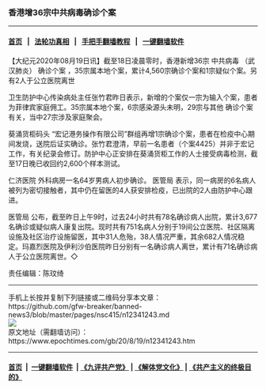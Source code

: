 ### 香港增36宗中共病毒确诊个案
------------------------

#### [首页](https://github.com/gfw-breaker/banned-news3/blob/master/README.md) &nbsp;&nbsp;|&nbsp;&nbsp; [法轮功真相](https://github.com/begood0513/basic/blob/master/README.md)  &nbsp;&nbsp;|&nbsp;&nbsp; [手把手翻墙教程](https://github.com/gfw-breaker/guides/wiki)  &nbsp;&nbsp;|&nbsp;&nbsp; [一键翻墙软件](https://github.com/gfw-breaker/nogfw/blob/master/README.md)  



<div><p>
 【大纪元2020年08月19日讯】截至18日凌晨零时，香港新增36宗
 <ok href="https://www.epochtimes.com/gb/tag/%E4%B8%AD%E5%85%B1%E7%97%85%E6%AF%92.html">
  中共病毒
 </ok>
 （武汉肺炎）
 <ok href="https://www.epochtimes.com/gb/tag/%E7%A1%AE%E8%AF%8A%E4%B8%AA%E6%A1%88.html">
  确诊个案
 </ok>
 ，35宗属本地个案，累计4,560宗确诊个案和1宗疑似个案。另有2人于公立医院离世
</p>
<p>
 卫生防护中心传染病处主任张竹君昨日表示，新增的个案仅一宗为输入个案，患者为菲律宾家庭佣工。35宗属本地个案，6宗感染源头未明，29宗与其他
 <ok href="https://www.epochtimes.com/gb/tag/%E7%A1%AE%E8%AF%8A%E4%B8%AA%E6%A1%88.html">
  确诊个案
 </ok>
 有关，当中27宗涉及家庭聚会。
</p>
<p>
 <ok href="https://www.epochtimes.com/gb/tag/%E8%91%B5%E6%B6%8C%E8%B4%A7%E6%9F%9C%E7%A0%81%E5%A4%B4.html">
  葵涌货柜码头
 </ok>
 “宏记港务操作有限公司”群组再增1宗确诊个案，患者在检疫中心期间发烧，送院后证实确诊。张竹君澄清，早前一名患者（个案4425）并非于宏记工作，有关纪录会修订。防护中心正安排在葵涌货柜工作的人士接受病毒检测，截至17日晚已收回约2,600个样本测试。
</p>
<p>
 <ok href="https://www.epochtimes.com/gb/tag/%E4%BB%81%E6%B5%8E%E5%8C%BB%E9%99%A2.html">
  仁济医院
 </ok>
 外科病房一名64岁男病人初步确诊。
 <ok href="https://www.epochtimes.com/gb/tag/%E5%8C%BB%E7%AE%A1%E5%B1%80.html">
  医管局
 </ok>
 表示，同一病房的6名病人被列为密切接触者，其中仍在留医的4人获安排检疫，已出院的2人由防护中心跟进。
</p>
<p>
 <ok href="https://www.epochtimes.com/gb/tag/%E5%8C%BB%E7%AE%A1%E5%B1%80.html">
  医管局
 </ok>
 公布，截至昨日上午9时，过去24小时共有78名确诊病人出院，累计3,677名确诊或疑似病人康复出院。现时共有751名病人分别于19间公立医院、社区隔离设施及社区治疗设施留医，其中31人危殆，38人情况严重，其余682人情况稳定。玛嘉烈医院及伊利沙伯医院昨日分别有一名确诊病人离世，累计有71名确诊病人于公立医院离世。◇
</p>
<p>
 责任编辑：陈玟绮
</p>
</div>
<hr/>
手机上长按并复制下列链接或二维码分享本文章：<br/>
https://github.com/gfw-breaker/banned-news3/blob/master/pages/nsc415/n12341243.md <br/>
<a href='https://github.com/gfw-breaker/banned-news3/blob/master/pages/nsc415/n12341243.md'><img src='https://github.com/gfw-breaker/banned-news3/blob/master/pages/nsc415/n12341243.md.png'/></a> <br/>
原文地址（需翻墙访问）：https://www.epochtimes.com/gb/20/8/19/n12341243.htm


------------------------
#### [首页](https://github.com/gfw-breaker/banned-news3/blob/master/README.md) &nbsp;|&nbsp; [一键翻墙软件](https://github.com/gfw-breaker/nogfw/blob/master/README.md) &nbsp;| [《九评共产党》](https://github.com/gfw-breaker/9ping.md/blob/master/README.md#九评之一评共产党是什么) | [《解体党文化》](https://github.com/gfw-breaker/jtdwh.md/blob/master/README.md) | [《共产主义的终极目的》](https://github.com/gfw-breaker/gczydzjmd.md/blob/master/README.md)


<img src='http://gfw-breaker.win/banned-news3/pages/nsc415/n12341243.md' width='0px' height='0px'/>